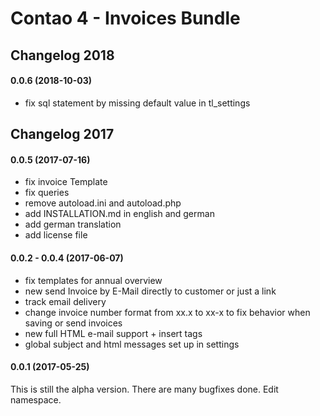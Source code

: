 # Contao 4 - Invoices Bundle

## Changelog 2018

#### 0.0.6 (2018-10-03)
   - fix sql statement by missing default value in tl_settings


## Changelog 2017

#### 0.0.5 (2017-07-16)
   - fix invoice Template
   - fix queries
   - remove autoload.ini and autoload.php
   - add INSTALLATION.md in english and german
   - add german translation
   - add license file

#### 0.0.2 - 0.0.4 (2017-06-07)
   - fix templates for annual overview
   - new send Invoice by E-Mail directly to customer or just a link
   - track email delivery
   - change invoice number format from xx.x to xx-x to fix behavior when saving or send invoices
   - new full HTML e-mail support + insert tags
   - global  subject and html messages set up in settings 


#### 0.0.1 (2017-05-25)
This is still the alpha version. There are many bugfixes done.
Edit namespace.